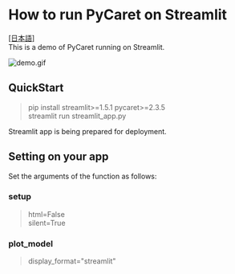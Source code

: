 # How to run PyCaret on Streamlit
[[日本語]](/docs/README_JP.md)  
This is a demo of PyCaret running on Streamlit.  

![demo.gif](/docs/demo.gif)

## QuickStart
<!--
[![Streamlit App](https://static.streamlit.io/badges/streamlit_badge_black_white.svg)](https://share.streamlit.io/nockn/streamlit_example_pycaret/main)  
or  
-->
> pip install streamlit>=1.5.1 pycaret>=2.3.5  
> streamlit run streamlit_app.py  

Streamlit app is being prepared for deployment.

## Setting on your app
Set the arguments of the function as follows:
### setup
> html=False  
> silent=True

### plot_model
>display_format="streamlit"
